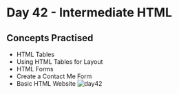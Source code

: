  # Day 42 - Intermediate HTML
## Concepts Practised
- HTML Tables
- Using HTML Tables for Layout
- HTML Forms
- Create a Contact Me Form
- Basic HTML Website
![day42](https://user-images.githubusercontent.com/117528133/209528431-991282d6-649b-4c89-a28f-360959cf683c.jpg)
 

